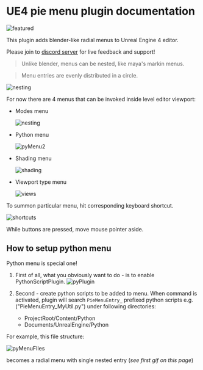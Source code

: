 # UE4 pie menu plugin documentation

![featured](img/featured.png)

This plugin adds blender-like radial menus to Unreal Engine 4 editor.

Please join to [discord server](https://discord.gg/yBsVaBX) for live feedback and support!

> Unlike blender, menus can be nested, like maya's markin menus.

> Menu entries are evenly distributed in a circle.

![nesting](img/nesting.gif)

For now there are 4 menus that can be invoked inside level editor viewport:
  * Modes menu

    ![nesting](img/modes.gif)
  * Python menu

    ![pyMenu2](img/pyMenu2.gif)
  * Shading menu

    ![shading](img/shading.gif)
  * Viewport type menu

    ![views](img/views.gif)

To summon particular menu, hit corresponding keyboard shortcut.

![shortcuts](img/shortcuts.png)

While buttons are pressed, move mouse pointer aside.

## How to setup python menu
Python menu is special one!

1) First of all, what you obviously want to do - is to enable PythonScriptPlugin.
![pyPlugin](img/pyPlugin.png)

2) Second - create python scripts to be added to menu. When command is activated, plugin will search `PieMenuEntry_` prefixed python scripts e.g. ("PieMenuEntry_MyUtil.py")
under following directories:
    * ProjectRoot/Content/Python
    * Documents/UnrealEngine/Python

For example, this file structure:

![pyMenuFIles](img/pyMenuFIles.png)

becomes a radial menu with single nested entry (*see first gif on this page*)

